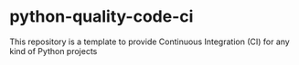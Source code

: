 # python-quality-code-ci
This repository is a template to provide Continuous Integration (CI) for any kind of Python projects
